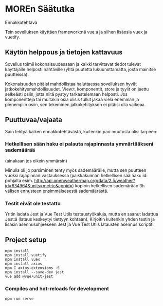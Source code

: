 # MOREn Säätutka
Ennakkotehtävä 

Tein sovelluksen käyttäen framework:nä vue:a ja siihen lisäosia vuex ja vuetify.

## Käytön helppous ja tietojen kattavuus

Sovellus toimii kokonaisuudessaan ja kaikki tarvittavat tiedot tulevat käyttäjälle helposti nähtäville 
(yhtä puutetta lukuunottamatta, josta mainitse puutteissa).

Kokonaisuuden pitäisi mahdollistaa haluttaessa sovelluksen hyvät jatkokehitysmahdollisuudet.
View:t, komponentit, store ja tyylit on jaettu selkeästi osiin, jotta niitä pystyy tarkastelemaan helposti.
Jos komponentteja tai muitakin osia olisis tullut jakaa vielä enemmän ja pienempiin osiin, sen tekeminen 
jatkokehityksen ei pitäisi olla vaikeaa.

## Puuttuvaa/vajaata

Sain tehtyä kaiken ennakkotehtävästä, kuitenkin pari muutosta olisi tarpeen:

### Hetkellisen sään haku ei palauta rajapinnasta ymmärtääkseni sademäärää 
(ainakaan jos oikein ymmärsin)

Minulla oli jo parsiminen tehty myös sademäärälle, mutta sen puutteen vuoksi rajapinnan vastauksessa (paikkakunnan hetkellisen sää haku id: pohjalta esim. http://api.openweathermap.org/data/2.5/weather?id=634964&units=metric&appid=) kopioin hetkellisen sademärään 
3h välisen ennusteen ensimmäisesestä sademäärästä.

### Testit eivät ole testattu

Yritin ladata Jest ja Vue Test Utils testaustyökaluja, mutta en saanut ladattua Jest:ä (lataus keskeytyi tiettyyn kohtaan).
Kirjoitin kuitenkin yhden testin ja lisäsin asennusohjeeseen Jest ja Vue Test Utils latausten asennus scriptit.

## Project setup
```
npm install
npm install vuetify
npm install vuex
npm install axios
npm I axios-extensions -S
npm install --save-dev jest
vue add @vue/unit-jest

```

### Compiles and hot-reloads for development
```
npm run serve
```
